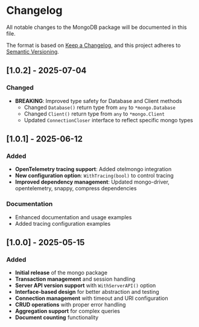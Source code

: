 # Changelog

All notable changes to the MongoDB package will be documented in this file.

The format is based on [Keep a Changelog](https://keepachangelog.com/en/1.0.0/),
and this project adheres to [Semantic Versioning](https://semver.org/spec/v2.0.0.html).

## [1.0.2] - 2025-07-04

### Changed

- **BREAKING**: Improved type safety for Database and Client methods
  - Changed `Database()` return type from `any` to `*mongo.Database`
  - Changed `Client()` return type from `any` to `*mongo.Client`
  - Updated `ConnectionCloser` interface to reflect specific mongo types

## [1.0.1] - 2025-06-12

### Added

- **OpenTelemetry tracing support**: Added otelmongo integration
- **New configuration option**: `WithTracing(bool)` to control tracing
- **Improved dependency management**: Updated mongo-driver, opentelemetry, snappy, compress dependencies

### Documentation

- Enhanced documentation and usage examples
- Added tracing configuration examples

## [1.0.0] - 2025-05-15

### Added

- **Initial release** of the mongo package
- **Transaction management** and session handling
- **Server API version support** with `WithServerAPI()` option
- **Interface-based design** for better abstraction and testing
- **Connection management** with timeout and URI configuration
- **CRUD operations** with proper error handling
- **Aggregation support** for complex queries
- **Document counting** functionality
